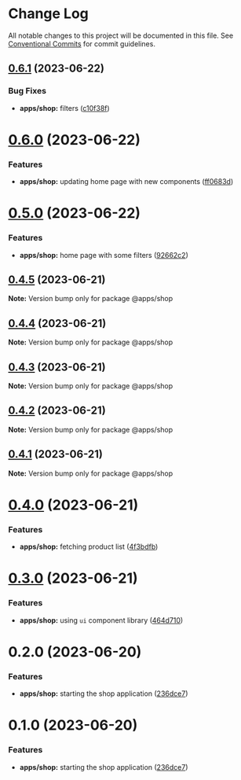# Change Log

All notable changes to this project will be documented in this file.
See [Conventional Commits](https://conventionalcommits.org) for commit guidelines.

## [0.6.1](https://github.com/emunhoz/kpn-single-shop/compare/@apps/shop@0.6.0...@apps/shop@0.6.1) (2023-06-22)


### Bug Fixes

* **apps/shop:** filters ([c10f38f](https://github.com/emunhoz/kpn-single-shop/commit/c10f38f072e83df2456b95ac8e5ed02bb7ce56bd))





# [0.6.0](https://github.com/emunhoz/kpn-single-shop/compare/@apps/shop@0.5.0...@apps/shop@0.6.0) (2023-06-22)


### Features

* **apps/shop:** updating home page with new components ([ff0683d](https://github.com/emunhoz/kpn-single-shop/commit/ff0683d28d3f236396d5dd76a2f25ccd17042537))





# [0.5.0](https://github.com/emunhoz/kpn-single-shop/compare/@apps/shop@0.4.5...@apps/shop@0.5.0) (2023-06-22)


### Features

* **apps/shop:** home page with some filters ([92662c2](https://github.com/emunhoz/kpn-single-shop/commit/92662c24e06ccd79826458431bd21bb39b3f2ea5))





## [0.4.5](https://github.com/emunhoz/kpn-single-shop/compare/@apps/shop@0.4.4...@apps/shop@0.4.5) (2023-06-21)

**Note:** Version bump only for package @apps/shop





## [0.4.4](https://github.com/emunhoz/kpn-single-shop/compare/@apps/shop@0.4.3...@apps/shop@0.4.4) (2023-06-21)

**Note:** Version bump only for package @apps/shop





## [0.4.3](https://github.com/emunhoz/kpn-single-shop/compare/@apps/shop@0.4.2...@apps/shop@0.4.3) (2023-06-21)

**Note:** Version bump only for package @apps/shop





## [0.4.2](https://github.com/emunhoz/kpn-single-shop/compare/@apps/shop@0.4.1...@apps/shop@0.4.2) (2023-06-21)

**Note:** Version bump only for package @apps/shop





## [0.4.1](https://github.com/emunhoz/kpn-single-shop/compare/@apps/shop@0.4.0...@apps/shop@0.4.1) (2023-06-21)

**Note:** Version bump only for package @apps/shop





# [0.4.0](https://github.com/emunhoz/kpn-single-shop/compare/@apps/shop@0.3.0...@apps/shop@0.4.0) (2023-06-21)


### Features

* **apps/shop:** fetching product list ([4f3bdfb](https://github.com/emunhoz/kpn-single-shop/commit/4f3bdfbe6218ef6e2dfd6527151a7a836c1879c0))





# [0.3.0](https://github.com/emunhoz/kpn-single-shop/compare/@apps/shop@0.2.0...@apps/shop@0.3.0) (2023-06-21)


### Features

* **apps/shop:** using `ui` component library ([464d710](https://github.com/emunhoz/kpn-single-shop/commit/464d710ac344585a64775a07f62b293125a199f9))





# 0.2.0 (2023-06-20)


### Features

* **apps/shop:** starting the shop application ([236dce7](https://github.com/emunhoz/kpn-single-shop/commit/236dce78b2207267c3813691eed29bcd93b81d26))





# 0.1.0 (2023-06-20)


### Features

* **apps/shop:** starting the shop application ([236dce7](https://github.com/emunhoz/kpn-single-shop/commit/236dce78b2207267c3813691eed29bcd93b81d26))
